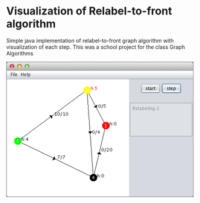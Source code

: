 Visualization of Relabel-to-front algorithm
===========================================

Simple java implementation of relabel-to-front graph algorithm with visualization of each step.
This was a school project for the class Graph Algorithms

![Alt text](https://raw.githubusercontent.com/wozniakjan/graph-relabel-to-front/master/doc/2.png "GUI picture")
